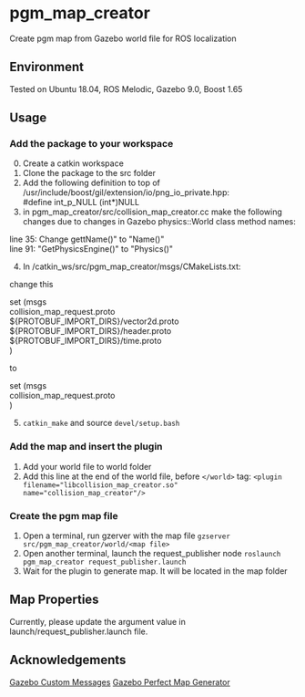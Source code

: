 # pgm_map_creator
Create pgm map from Gazebo world file for ROS localization

## Environment
Tested on Ubuntu 18.04, ROS Melodic, Gazebo 9.0, Boost 1.65 

## Usage

### Add the package to your workspace
0. Create a catkin workspace
1. Clone the package to the src folder
2. Add the following definition to top of /usr/include/boost/gil/extension/io/png_io_private.hpp:  
#define int_p_NULL (int*)NULL
3. in pgm_map_creator/src/collision_map_creator.cc make the following changes due to changes in Gazebo physics::World class method names:  

line 35: Change gettName()" to "Name()"  
line 91: "GetPhysicsEngine()" to "Physics()"  

4. In /catkin_ws/src/pgm_map_creator/msgs/CMakeLists.txt:  

change this  

set (msgs  
  collision_map_request.proto  
  ${PROTOBUF_IMPORT_DIRS}/vector2d.proto  
  ${PROTOBUF_IMPORT_DIRS}/header.proto  
  ${PROTOBUF_IMPORT_DIRS}/time.proto  
)  

to  

set (msgs  
  collision_map_request.proto  
)  

5. `catkin_make` and source `devel/setup.bash`

### Add the map and insert the plugin
1. Add your world file to world folder
2. Add this line at the end of the world file, before `</world>` tag:
`<plugin filename="libcollision_map_creator.so" name="collision_map_creator"/>`

### Create the pgm map file
1. Open a terminal, run gzerver with the map file
`gzserver src/pgm_map_creator/world/<map file>`
2. Open another terminal, launch the request_publisher node
`roslaunch pgm_map_creator request_publisher.launch`
3. Wait for the plugin to generate map. It will be located in the map folder

## Map Properties
Currently, please update the argument value in launch/request_publisher.launch file.

## Acknowledgements
[Gazebo Custom Messages](http://gazebosim.org/wiki/Tutorials/1.9/custom_messages)
[Gazebo Perfect Map Generator](https://github.com/koenlek/ros_lemtomap/tree/154c782cf8feb9112bc928e33a59728ca2192489/st_gazebo_perfect_map_generator)

